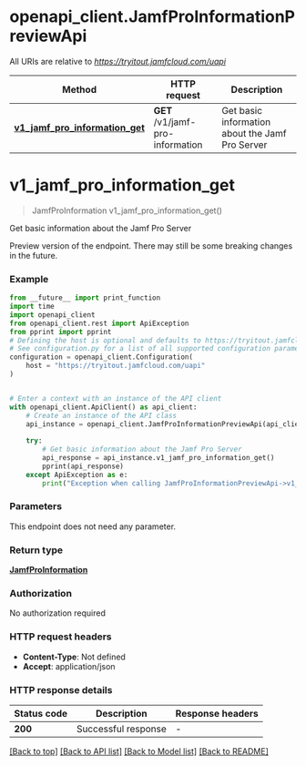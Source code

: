 # openapi_client.JamfProInformationPreviewApi

All URIs are relative to *https://tryitout.jamfcloud.com/uapi*

Method | HTTP request | Description
------------- | ------------- | -------------
[**v1_jamf_pro_information_get**](JamfProInformationPreviewApi.md#v1_jamf_pro_information_get) | **GET** /v1/jamf-pro-information | Get basic information about the Jamf Pro Server 


# **v1_jamf_pro_information_get**
> JamfProInformation v1_jamf_pro_information_get()

Get basic information about the Jamf Pro Server 

Preview version of the endpoint. There may still be some breaking changes in the future. 

### Example

```python
from __future__ import print_function
import time
import openapi_client
from openapi_client.rest import ApiException
from pprint import pprint
# Defining the host is optional and defaults to https://tryitout.jamfcloud.com/uapi
# See configuration.py for a list of all supported configuration parameters.
configuration = openapi_client.Configuration(
    host = "https://tryitout.jamfcloud.com/uapi"
)


# Enter a context with an instance of the API client
with openapi_client.ApiClient() as api_client:
    # Create an instance of the API class
    api_instance = openapi_client.JamfProInformationPreviewApi(api_client)
    
    try:
        # Get basic information about the Jamf Pro Server 
        api_response = api_instance.v1_jamf_pro_information_get()
        pprint(api_response)
    except ApiException as e:
        print("Exception when calling JamfProInformationPreviewApi->v1_jamf_pro_information_get: %s\n" % e)
```

### Parameters
This endpoint does not need any parameter.

### Return type

[**JamfProInformation**](JamfProInformation.md)

### Authorization

No authorization required

### HTTP request headers

 - **Content-Type**: Not defined
 - **Accept**: application/json

### HTTP response details
| Status code | Description | Response headers |
|-------------|-------------|------------------|
**200** | Successful response |  -  |

[[Back to top]](#) [[Back to API list]](../README.md#documentation-for-api-endpoints) [[Back to Model list]](../README.md#documentation-for-models) [[Back to README]](../README.md)

